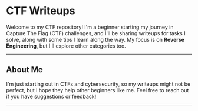 # CTF Writeups

Welcome to my CTF repository! I'm a beginner starting my journey in Capture The Flag (CTF) challenges, and I'll be sharing writeups for tasks I solve, along with some tips I learn along the way. My focus is on **Reverse Engineering**, but I'll explore other categories too.

---
## **About Me**
I'm just starting out in CTFs and cybersecurity, so my writeups might not be perfect, but I hope they help other beginners like me. Feel free to reach out if you have suggestions or feedback!

---

